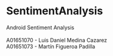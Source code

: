 # SentimentAnalysis
Android Sentiment Analysis<br><br>
A01651070 - Luis Daniel Medina Cazarez<br>
A01651073 - Martín Figueroa Padilla
